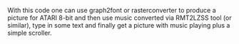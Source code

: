 With this code one can use graph2font or rasterconverter to produce a picture for ATARI 8-bit and then use music
converted via RMT2LZSS tool (or similar), type in some text and finally get a picture with music playing plus a
simple scroller.
